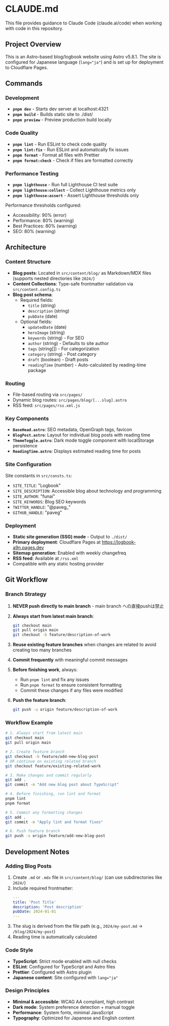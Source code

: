 # CLAUDE.md

This file provides guidance to Claude Code (claude.ai/code) when working with code in this repository.

## Project Overview

This is an Astro-based blog/logbook website using Astro v5.8.1. The site is configured for Japanese language (`lang="ja"`) and is set up for deployment to Cloudflare Pages.

## Commands

### Development

- **`pnpm dev`** - Starts dev server at localhost:4321
- **`pnpm build`** - Builds static site to ./dist/
- **`pnpm preview`** - Preview production build locally

### Code Quality

- **`pnpm lint`** - Run ESLint to check code quality
- **`pnpm lint:fix`** - Run ESLint and automatically fix issues
- **`pnpm format`** - Format all files with Prettier
- **`pnpm format:check`** - Check if files are formatted correctly

### Performance Testing

- **`pnpm lighthouse`** - Run full Lighthouse CI test suite
- **`pnpm lighthouse:collect`** - Collect Lighthouse metrics only
- **`pnpm lighthouse:assert`** - Assert Lighthouse thresholds only

Performance thresholds configured:

- Accessibility: 90% (error)
- Performance: 80% (warning)
- Best Practices: 80% (warning)
- SEO: 80% (warning)

## Architecture

### Content Structure

- **Blog posts**: Located in `src/content/blog/` as Markdown/MDX files (supports nested directories like `2024/`)
- **Content Collections**: Type-safe frontmatter validation via `src/content.config.ts`
- **Blog post schema**:
  - Required fields:
    - `title` (string)
    - `description` (string)
    - `pubDate` (date)
  - Optional fields:
    - `updatedDate` (date)
    - `heroImage` (string)
    - `keywords` (string) - For SEO
    - `author` (string) - Defaults to site author
    - `tags` (string[]) - For categorization
    - `category` (string) - Post category
    - `draft` (boolean) - Draft posts
    - `readingTime` (number) - Auto-calculated by reading-time package

### Routing

- File-based routing via `src/pages/`
- Dynamic blog routes: `src/pages/blog/[...slug].astro`
- RSS feed: `src/pages/rss.xml.js`

### Key Components

- **`BaseHead.astro`**: SEO metadata, OpenGraph tags, favicon
- **`BlogPost.astro`**: Layout for individual blog posts with reading time
- **`ThemeToggle.astro`**: Dark mode toggle component with localStorage persistence
- **`ReadingTime.astro`**: Displays estimated reading time for posts

### Site Configuration

Site constants in `src/consts.ts`:

- `SITE_TITLE`: "Logbook"
- `SITE_DESCRIPTION`: Accessible blog about technology and programming
- `SITE_AUTHOR`: "funai"
- `SITE_KEYWORDS`: Blog SEO keywords
- `TWITTER_HANDLE`: "@paveg\_"
- `GITHUB_HANDLE`: "paveg"

### Deployment

- **Static site generation (SSG) mode** - Output to `./dist/`
- **Primary deployment**: Cloudflare Pages at https://logbook-a9n.pages.dev
- **Sitemap generation**: Enabled with weekly changefreq
- **RSS feed**: Available at `/rss.xml`
- Compatible with any static hosting provider

## Git Workflow

### Branch Strategy

1. **NEVER push directly to main branch** - main branch への直接pushは禁止
2. **Always start from latest main branch**:

   ```bash
   git checkout main
   git pull origin main
   git checkout -b feature/description-of-work
   ```

3. **Reuse existing feature branches** when changes are related to avoid creating too many branches
4. **Commit frequently** with meaningful commit messages
5. **Before finishing work**, always:
   - Run `pnpm lint` and fix any issues
   - Run `pnpm format` to ensure consistent formatting
   - Commit these changes if any files were modified
6. **Push the feature branch**:

   ```bash
   git push -u origin feature/description-of-work
   ```

### Workflow Example

```bash
# 1. Always start from latest main
git checkout main
git pull origin main

# 2. Create feature branch
git checkout -b feature/add-new-blog-post
# OR continue on existing related branch
git checkout feature/existing-related-work

# 3. Make changes and commit regularly
git add .
git commit -m "Add new blog post about TypeScript"

# 4. Before finishing, run lint and format
pnpm lint
pnpm format

# 5. Commit any formatting changes
git add .
git commit -m "Apply lint and format fixes"

# 6. Push feature branch
git push -u origin feature/add-new-blog-post
```

## Development Notes

### Adding Blog Posts

1. Create `.md` or `.mdx` file in `src/content/blog/` (can use subdirectories like `2024/`)
2. Include required frontmatter:
   ```yaml
   ---
   title: 'Post Title'
   description: 'Post description'
   pubDate: 2024-01-01
   ---
   ```
3. The slug is derived from the file path (e.g., `2024/my-post.md` → `/blog/2024/my-post`)
4. Reading time is automatically calculated

### Code Style

- **TypeScript**: Strict mode enabled with null checks
- **ESLint**: Configured for TypeScript and Astro files
- **Prettier**: Configured with Astro plugin
- **Japanese content**: Site configured with `lang="ja"`

### Design Principles

- **Minimal & accessible**: WCAG AA compliant, high contrast
- **Dark mode**: System preference detection + manual toggle
- **Performance**: System fonts, minimal JavaScript
- **Typography**: Optimized for Japanese and English content
